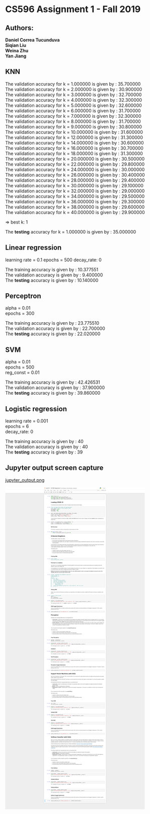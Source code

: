 # CS596 Assignment 1 - Fall 2019

## Authors:

**Daniel Correa Tucunduva**    
**Siqian Liu**  
**Weina Zhu**  
**Yan Jiang**  

 
## KNN

The validation accuracy for k = 1.000000 is given by : 35.700000  
The validation accuracy for k = 2.000000 is given by : 30.900000  
The validation accuracy for k = 3.000000 is given by : 32.700000  
The validation accuracy for k = 4.000000 is given by : 32.300000  
The validation accuracy for k = 5.000000 is given by : 32.600000  
The validation accuracy for k = 6.000000 is given by : 31.700000  
The validation accuracy for k = 7.000000 is given by : 32.300000  
The validation accuracy for k = 8.000000 is given by : 31.700000  
The validation accuracy for k = 9.000000 is given by : 30.800000  
The validation accuracy for k = 10.000000 is given by : 31.600000  
The validation accuracy for k = 12.000000 is given by : 31.300000  
The validation accuracy for k = 14.000000 is given by : 30.600000  
The validation accuracy for k = 16.000000 is given by : 30.700000  
The validation accuracy for k = 18.000000 is given by : 31.300000  
The validation accuracy for k = 20.000000 is given by : 30.500000  
The validation accuracy for k = 22.000000 is given by : 29.800000  
The validation accuracy for k = 24.000000 is given by : 30.000000  
The validation accuracy for k = 26.000000 is given by : 30.400000  
The validation accuracy for k = 28.000000 is given by : 29.400000  
The validation accuracy for k = 30.000000 is given by : 29.100000  
The validation accuracy for k = 32.000000 is given by : 29.000000  
The validation accuracy for k = 34.000000 is given by : 29.500000  
The validation accuracy for k = 36.000000 is given by : 29.300000  
The validation accuracy for k = 38.000000 is given by : 29.600000  
The validation accuracy for k = 40.000000 is given by : 29.900000  
  
  => best k: 1  
  
The **testing** accuracy for k = 1.000000 is given by : 35.000000  

## Linear regression

learning rate = 0.1
epochs = 500
decay_rate: 0

The training accuracy is given by : 10.377551  
The validation accuracy is given by : 9.400000  
The **testing** accuracy is given by : 10.140000  

## Perceptron

alpha = 0.01  
epochs = 300  

The training accuracy is given by : 23.775510  
The validation accuracy is given by : 22.700000  
The **testing** accuracy is given by : 22.020000  

## SVM

alpha = 0.01  
epochs = 500  
reg_const = 0.01  

The training accuracy is given by : 42.426531  
The validation accuracy is given by : 37.900000  
The **testing** accuracy is given by : 39.860000  

## Logistic regression

learning rate = 0.001  
epochs = 6  
decay_rate: 0   

The training accuracy is given by : 40  
The validation accuracy is given by : 40  
The **testing** accuracy is given by : 39  


## Jupyter output screen capture

<a href="https://github.com/danieltucunduva/cs596_assignment1/blob/master/jupyter_output.png">jupyter_output.png</a>  
  
  
<img src="https://github.com/danieltucunduva/cs596_assignment1/blob/master/jupyter_output.png" alt="jupyter output"/>